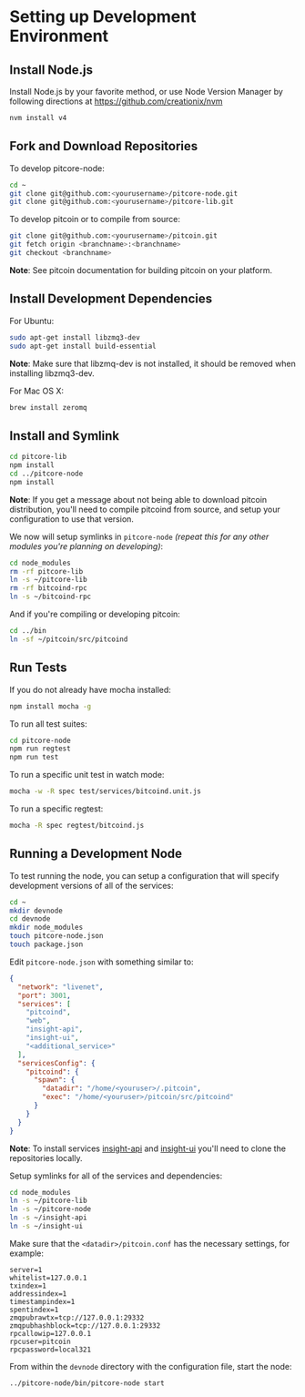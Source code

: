 # Setting up Development Environment

## Install Node.js

Install Node.js by your favorite method, or use Node Version Manager by following directions at https://github.com/creationix/nvm

```bash
nvm install v4
```

## Fork and Download Repositories

To develop pitcore-node:

```bash
cd ~
git clone git@github.com:<yourusername>/pitcore-node.git
git clone git@github.com:<yourusername>/pitcore-lib.git
```

To develop pitcoin or to compile from source:

```bash
git clone git@github.com:<yourusername>/pitcoin.git
git fetch origin <branchname>:<branchname>
git checkout <branchname>
```
**Note**: See pitcoin documentation for building pitcoin on your platform.


## Install Development Dependencies

For Ubuntu:
```bash
sudo apt-get install libzmq3-dev
sudo apt-get install build-essential
```
**Note**: Make sure that libzmq-dev is not installed, it should be removed when installing libzmq3-dev.


For Mac OS X:
```bash
brew install zeromq
```

## Install and Symlink

```bash
cd pitcore-lib
npm install
cd ../pitcore-node
npm install
```
**Note**: If you get a message about not being able to download pitcoin distribution, you'll need to compile pitcoind from source, and setup your configuration to use that version.


We now will setup symlinks in `pitcore-node` *(repeat this for any other modules you're planning on developing)*:
```bash
cd node_modules
rm -rf pitcore-lib
ln -s ~/pitcore-lib
rm -rf bitcoind-rpc
ln -s ~/bitcoind-rpc
```

And if you're compiling or developing pitcoin:
```bash
cd ../bin
ln -sf ~/pitcoin/src/pitcoind
```

## Run Tests

If you do not already have mocha installed:
```bash
npm install mocha -g
```

To run all test suites:
```bash
cd pitcore-node
npm run regtest
npm run test
```

To run a specific unit test in watch mode:
```bash
mocha -w -R spec test/services/bitcoind.unit.js
```

To run a specific regtest:
```bash
mocha -R spec regtest/bitcoind.js
```

## Running a Development Node

To test running the node, you can setup a configuration that will specify development versions of all of the services:

```bash
cd ~
mkdir devnode
cd devnode
mkdir node_modules
touch pitcore-node.json
touch package.json
```

Edit `pitcore-node.json` with something similar to:
```json
{
  "network": "livenet",
  "port": 3001,
  "services": [
    "pitcoind",
    "web",
    "insight-api",
    "insight-ui",
    "<additional_service>"
  ],
  "servicesConfig": {
    "pitcoind": {
      "spawn": {
        "datadir": "/home/<youruser>/.pitcoin",
        "exec": "/home/<youruser>/pitcoin/src/pitcoind"
      }
    }
  }
}
```

**Note**: To install services [insight-api](https://github.com/bitpay/insight-api) and [insight-ui](https://github.com/bitpay/insight-ui) you'll need to clone the repositories locally.

Setup symlinks for all of the services and dependencies:

```bash
cd node_modules
ln -s ~/pitcore-lib
ln -s ~/pitcore-node
ln -s ~/insight-api
ln -s ~/insight-ui
```

Make sure that the `<datadir>/pitcoin.conf` has the necessary settings, for example:
```
server=1
whitelist=127.0.0.1
txindex=1
addressindex=1
timestampindex=1
spentindex=1
zmqpubrawtx=tcp://127.0.0.1:29332
zmqpubhashblock=tcp://127.0.0.1:29332
rpcallowip=127.0.0.1
rpcuser=pitcoin
rpcpassword=local321
```

From within the `devnode` directory with the configuration file, start the node:
```bash
../pitcore-node/bin/pitcore-node start
```
